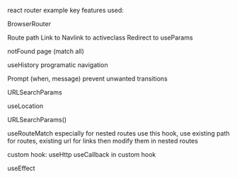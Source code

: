 react router example
key features used:

BrowserRouter

Route path
Link to
Navlink to activeclass
Redirect to
useParams

notFound page (match all)

useHistory programatic navigation

Prompt (when, message) prevent unwanted transitions

URLSearchParams

useLocation

URLSearchParams()

useRouteMatch especially for nested routes use this hook, use existing path for routes, existing url for links then modify them in nested routes

custom hook: useHttp
useCallback in custom hook

useEffect
